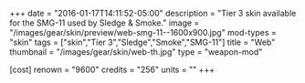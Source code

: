 +++
date = "2016-01-17T14:11:52-05:00"
description = "Tier 3 skin available for the SMG-11 used by Sledge & Smoke."
image = "/images/gear/skin/preview/web-smg-11--1600x900.jpg"
mod-types = "skin"
tags = ["skin","Tier 3","Sledge","Smoke","SMG-11"]
title = "Web"
thumbnail = "/images/gear/skin/web-th.jpg"
type = "weapon-mod"

[cost]
  renown = "9600"
  credits = "256"
  units = ""
+++
